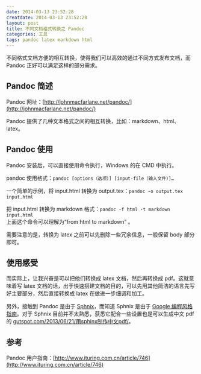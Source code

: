 ```yaml
---
date: 2014-03-13 ‏‎23:52:28
creatdate: 2014-03-13 ‏‎23:52:28
layout: post
title: 不同文档格式转换之 Pandoc
categories: 工具
tags: pandoc latex markdown html
---
```


不同格式文档方便的相互转换，使得我们可以高效的通过不同方式发布文档，而 Pandoc 正好可以满足这样的部分需求。

## Pandoc 简述
Pandoc 网址：[http://johnmacfarlane.net/pandoc/](http://johnmacfarlane.net/pandoc/)

Pandoc 提供了几种文本格式之间的相互转换，比如：markdown、html、latex。

## Pandoc 使用
Pandoc 安装后，可以直接使用命令执行，Windows 的在 CMD 中执行。

pandoc 使用格式：`pandoc [options（选项）] [input-file（输入文件）]…`

一个简单的示例，将 input.html 转换为 output.tex：`pandoc -o output.tex input.html`

把 input.html 转换为 markdown 格式：`pandoc -f html -t markdown input.html`  
上面这个命令可以理解为“from html to markdown” 。

需要注意的是，转换为 latex 之前可以先删除一些冗余信息，一般保留 body 部分即可。

## 使用感受
而实际上，让我兴奋是可以把他们转换成 latex 文档，然后再转换成 pdf。这就意味着写 latex 文档的话，出于快速搭建文档的目的，可以先用其他简洁的语言先写好主要部分，然后直接转换成 latex 在做进一步细调和加工。

另外，接触到 Pandoc 是由于 [Sphnix](sphinxsearch.com)，而知道 Sphnix 是由于 [Google 编程风格指南](zh-google-styleguide.readthedocs.org)。对于 Sphnix 目前并不太熟悉，获悉它配合一些设置也是可以生成中文 pdf 的 [gutspot.com/2013/06/21/用sphinx制作中文pdf/](gutspot.com/2013/06/21/用sphinx制作中文pdf/)。

## 参考 #
Pandoc 用户指南：[http://www.ituring.com.cn/article/746](http://www.ituring.com.cn/article/746)